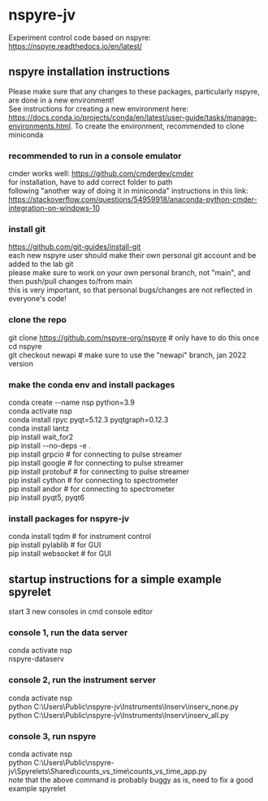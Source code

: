 # nspyre-jv
Experiment control code based on nspyre: https://nspyre.readthedocs.io/en/latest/

## nspyre installation instructions
Please make sure that any changes to these packages, particularly nspyre, are done in a new environment! <br />
See instructions for creating a new environment here: https://docs.conda.io/projects/conda/en/latest/user-guide/tasks/manage-environments.html. To create the environment, recommended to clone miniconda <br />

### recommended to run in a console emulator
cmder works well: https://github.com/cmderdev/cmder <br />
for installation, have to add correct folder to path <br />
following "another way of doing it in miniconda" instructions in this link: https://stackoverflow.com/questions/54959918/anaconda-python-cmder-integration-on-windows-10 <br />

### install git
https://github.com/git-guides/install-git <br />
each new nspyre user should make their own personal git account and be added to the lab git <br />
please make sure to work on your own personal branch, not "main", and then push/pull changes to/from main <br />
this is very important, so that personal bugs/changes are not reflected in everyone's code! <br />

### clone the repo
git clone https://github.com/nspyre-org/nspyre # only have to do this once <br />
cd nspyre <br />
git checkout newapi # make sure to use the "newapi" branch, jan 2022 version <br />

### make the conda env and install packages
conda create --name nsp python=3.9 <br />
conda activate nsp <br />
conda install rpyc pyqt=5.12.3 pyqtgraph=0.12.3 <br />
conda install lantz <br />
pip install wait_for2 <br />
pip install --no-deps -e . <br />
pip install grpcio # for connecting to pulse streamer <br />
pip install google # for connecting to pulse streamer <br />
pip install protobuf # for connecting to pulse streamer <br />
pip install cython # for connecting to spectrometer <br />
pip install andor # for connecting to spectrometer <br />
pip install pyqt5, pyqt6

### install packages for nspyre-jv
conda install tqdm # for instrument control <br />
pip install pylablib # for GUI <br />
pip install websocket # for GUI <br />

## startup instructions for a simple example spyrelet
start 3 new consoles in cmd console editor

### console 1, run the data server
conda activate nsp <br />
nspyre-dataserv <br />

### console 2, run the instrument server
conda activate nsp <br />
python C:\Users\Public\nspyre-jv\Instruments\Inserv\inserv_none.py <br />
python C:\Users\Public\nspyre-jv\Instruments\Inserv\inserv_all.py <br />

### console 3, run nspyre
conda activate nsp <br />
python C:\Users\Public\nspyre-jv\Spyrelets\Shared\counts_vs_time\counts_vs_time_app.py <br />
note that the above command is probably buggy as is, need to fix a good example spyrelet
